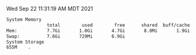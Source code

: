 Wed Sep 22 11:31:19 AM MDT 2021
```bash
System Memory
               total        used        free      shared  buff/cache   available
Mem:           7.7Gi       1.0Gi       4.7Gi       8.0Mi       1.9Gi       6.2Gi
Swap:          7.6Gi       729Mi       6.9Gi
System Storage
655M	.
```
